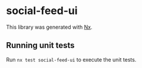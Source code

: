 # social-feed-ui

This library was generated with [Nx](https://nx.dev).

## Running unit tests

Run `nx test social-feed-ui` to execute the unit tests.
